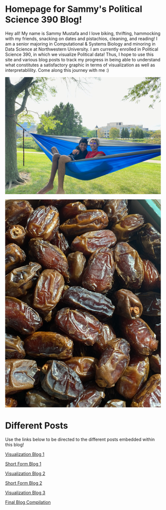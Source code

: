 # Homepage for Sammy's Political Science 390 Blog!

Hey all! My name is Sammy Mustafa and I love biking, thrifting, hammocking with my friends, snacking on dates and pistachios, cleaning, and reading! I am a senior majoring in Computational & Systems Biology and minoring in Data Science at Northwestern University. I am currently enrolled in Political Science 390, in which we visualize Political data! Thus, I hope to use this site and various blog posts to track my progress in being able to understand what constitutes a satisfactory graphic in terms of visualization as well as interpretablility. Come along this journey with me :)

![Here is me hammocking with my close friend!](pranav.jpg) 

![Here is a box of dates I've devoured](dates.jpg) 


# Different Posts

Use the links below to be directed to the different posts embedded within this blog!

[Visualization Blog 1](/viz_blog_1.md)

[Short Form Blog 1](/short_blog_1.md)

[Visualization Blog 2](/viz_blog_2.md)

[Short Form Blog 2](/short_blog_2.md)

[Visualization Blog 3](/viz_blog_3.md)

[Final Blog Compilation](/final_blog.md)

